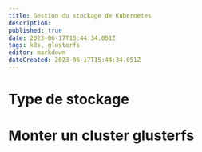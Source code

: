 ```yaml
---
title: Gestion du stockage de Kubernetes
description: 
published: true
date: 2023-06-17T15:44:34.051Z
tags: k8s, glusterfs
editor: markdown
dateCreated: 2023-06-17T15:44:34.051Z
---
```


# Type de stockage

# Monter un cluster glusterfs